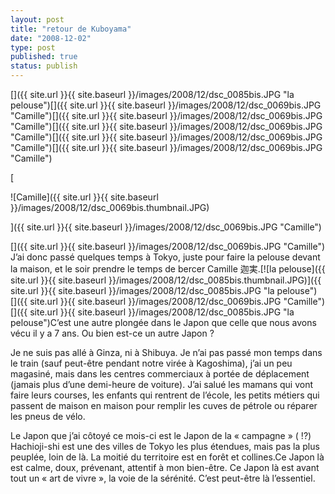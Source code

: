 ```yaml
---
layout: post
title: "retour de Kuboyama"
date: "2008-12-02"
type: post
published: true
status: publish
---
```


[]({{ site.url }}{{ site.baseurl }}/images/2008/12/dsc_0085bis.JPG "la pelouse")[]({{ site.url }}{{ site.baseurl }}/images/2008/12/dsc_0069bis.JPG "Camille")[]({{ site.url }}{{ site.baseurl }}/images/2008/12/dsc_0069bis.JPG "Camille")[]({{ site.url }}{{ site.baseurl }}/images/2008/12/dsc_0069bis.JPG "Camille")[]({{ site.url }}{{ site.baseurl }}/images/2008/12/dsc_0069bis.JPG "Camille")[]({{ site.url }}{{ site.baseurl }}/images/2008/12/dsc_0069bis.JPG "Camille")

[

![Camille]({{ site.url }}{{ site.baseurl }}/images/2008/12/dsc_0069bis.thumbnail.JPG)

]({{ site.url }}{{ site.baseurl }}/images/2008/12/dsc_0069bis.JPG "Camille")

[]({{ site.url }}{{ site.baseurl }}/images/2008/12/dsc_0069bis.JPG "Camille") J’ai donc passé quelques temps à Tokyo, juste pour faire la pelouse devant la maison, et le soir prendre le temps de bercer Camille 迦実.[![la pelouse]({{ site.url }}{{ site.baseurl }}/images/2008/12/dsc_0085bis.thumbnail.JPG)]({{ site.url }}{{ site.baseurl }}/images/2008/12/dsc_0085bis.JPG "la pelouse")  []({{ site.url }}{{ site.baseurl }}/images/2008/12/dsc_0069bis.JPG "Camille")[]({{ site.url }}{{ site.baseurl }}/images/2008/12/dsc_0085bis.JPG "la pelouse")C’est une autre plongée dans le Japon que celle que nous avons vécu il y a 7 ans. Ou bien est-ce un autre Japon ?

Je ne suis pas allé à Ginza, ni à Shibuya. Je n’ai pas passé mon temps dans le train (sauf peut-être pendant notre virée à Kagoshima), j’ai un peu magasiné, mais dans les centres commerciaux à portée de déplacement (jamais plus d’une demi-heure de voiture). J’ai salué les mamans qui vont faire leurs courses, les enfants qui rentrent de l’école, les petits métiers qui passent de maison en maison pour remplir les cuves de pétrole ou réparer les pneus de vélo.

Le Japon que j’ai côtoyé ce mois-ci est le Japon de la « campagne » ( !?) Hachioji-shi est une des villes de Tokyo les plus étendues, mais pas la plus peuplée, loin de là. La moitié du territoire est en forêt et collines.Ce Japon là est calme, doux, prévenant, attentif à mon bien-être. Ce Japon là est avant tout un « art de vivre », la voie de la sérénité. C’est peut-être là l’essentiel.
